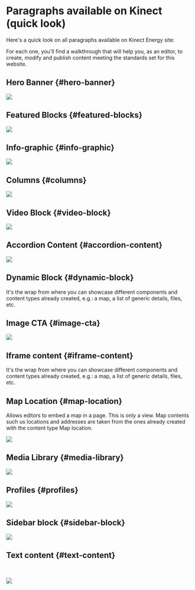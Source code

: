 # Paragraphs available on Kinect \(quick look\)

Here's a quick look on all paragraphs available on Kinect Energy site:

For each one, you'll find a walkthrough that will help you, as an editor, to create, modify and publish content meeting the standards set for this website.

## Hero Banner {#hero-banner}

![](https://blobscdn.gitbook.com/v0/b/gitbook-28427.appspot.com/o/assets%2F-LLjYtHePCsCaZ9F3NOs%2F-LM2PFo3H--0Rrg0eK_S%2F-LM2Zw3_NEIjY3-5vXYX%2FHero_banner_view.png?alt=media&token=72b27f59-b687-4383-b305-e6a4d29e8b4a)

## Featured Blocks {#featured-blocks}

![](https://blobscdn.gitbook.com/v0/b/gitbook-28427.appspot.com/o/assets%2F-LLjYtHePCsCaZ9F3NOs%2F-LMlH4oH9qX3t2LIRkMH%2F-LMlHZ3BQOYBA3wWVHX0%2FFeatured_blocks.png?alt=media&token=c235751d-786e-49ec-86b9-6ef4fd3f244c)

## Info-graphic {#info-graphic}

![](https://blobscdn.gitbook.com/v0/b/gitbook-28427.appspot.com/o/assets%2F-LLjYtHePCsCaZ9F3NOs%2F-LOIrUgZFzXWa88y2f_D%2F-LOIrbUt_KLvFHzgVjKi%2FInfo_graphic_view.png?alt=media&token=bba4d5bb-7ce5-4641-93d7-865b79cd5eaf)

## Columns {#columns}

![](https://blobscdn.gitbook.com/v0/b/gitbook-28427.appspot.com/o/assets%2F-LLjYtHePCsCaZ9F3NOs%2F-LOItlU3hqSXaQJmsPOc%2F-LOItpeLgGbDhdaGihYY%2FColumns_view-01.png?alt=media&token=b581d78f-e0b7-42ce-b892-54800c3236ec)

## Video Block {#video-block}

![](https://blobscdn.gitbook.com/v0/b/gitbook-28427.appspot.com/o/assets%2F-LLjYtHePCsCaZ9F3NOs%2F-LMmHDv7VZXVMr5QtT2K%2F-LMmTActWrbZCsojJ1KN%2FVideo_block_view.png?alt=media&token=c05f676e-88ca-4623-b40e-939976baa2f8)

## Accordion Content {#accordion-content}

![](https://blobscdn.gitbook.com/v0/b/gitbook-28427.appspot.com/o/assets%2F-LLjYtHePCsCaZ9F3NOs%2F-LOIv1Rsz5A_pZ69nY6Z%2F-LOIv6-32nc5aEXw2Wjn%2FScreenshot%202018-10-08%20at%2015.40.19.png?alt=media&token=4f9d3f33-d0dc-4e91-9c14-b7ba5354c781)

## Dynamic Block {#dynamic-block}

It's the wrap from where you can showcase different components and content types already created, e.g.: a map, a list of generic details, files, etc.

## Image CTA {#image-cta}

![](https://blobscdn.gitbook.com/v0/b/gitbook-28427.appspot.com/o/assets%2F-LLjYtHePCsCaZ9F3NOs%2F-LOJ6uyuy-kAq1e_RAJ0%2F-LOJ7JH0My0amzwjGzHW%2FImage_cta.png?alt=media&token=b95e0434-caa7-48e4-8387-525623842d1e)

## Iframe content {#iframe-content}

It's the wrap from where you can showcase different components and content types already created, e.g.: a map, a list of generic details, files, etc.

## Map Location {#map-location}

Allows editors to embed a map in a page. This is only a view. Map contents such us locations and addresses are taken from the ones already created with the content type Map location.

![](https://blobscdn.gitbook.com/v0/b/gitbook-28427.appspot.com/o/assets%2F-LLjYtHePCsCaZ9F3NOs%2F-LOJ7X1mX4m7opbwjB4F%2F-LOJ93xjHffy8b8gI7D4%2FMap_location_view.png?alt=media&token=f09148a8-f7ae-4591-b8ca-0de3d5807206)

## Media Library {#media-library}

![](https://blobscdn.gitbook.com/v0/b/gitbook-28427.appspot.com/o/assets%2F-LLjYtHePCsCaZ9F3NOs%2F-LOJO0iiOCjEc-r2uBkp%2F-LOJO7qaQg9_NfgkgZY5%2FMedia_library.png?alt=media&token=b6a33561-8555-4f2d-872d-d1e84a4773ea)

## Profiles {#profiles}

![](https://blobscdn.gitbook.com/v0/b/gitbook-28427.appspot.com/o/assets%2F-LLjYtHePCsCaZ9F3NOs%2F-LOJPNJMFF02Sk7qLiiV%2F-LOJORxkGKonuFzcNN30%2FProfiles_view.png?alt=media&token=14862356-528a-4ac8-82e0-83243493f7bc)

## Sidebar block {#sidebar-block}

![](https://blobscdn.gitbook.com/v0/b/gitbook-28427.appspot.com/o/assets%2F-LLjYtHePCsCaZ9F3NOs%2F-LOJPNJMFF02Sk7qLiiV%2F-LOJObvKjP-SFoUgPGpO%2FSidebar_block-01.png?alt=media&token=1507dc57-e134-460f-8ff0-99e3eb9aacb7)

## Text content {#text-content}

​

![](https://blobscdn.gitbook.com/v0/b/gitbook-28427.appspot.com/o/assets%2F-LLjYtHePCsCaZ9F3NOs%2F-LOJPNJMFF02Sk7qLiiV%2F-LOJPF3iRztcLk1sJU_E%2FScreenshot%202018-10-08%20at%2017.59.43.png?alt=media&token=2623e110-8b3d-4cd5-9c08-c27fcbe29b7a)

​

​

​

​

